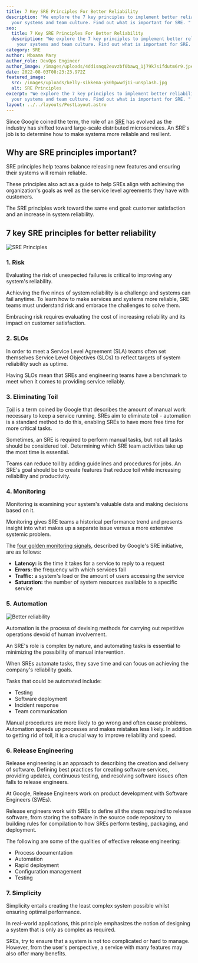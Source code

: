 ```yaml
---
title: 7 Key SRE Principles For Better Reliability
description: "We explore the 7 key principles to implement better reliability in
  your systems and team culture. Find out what is important for SRE. "
seo:
  title: 7 Key SRE Principles For Better Reliability
  description: "We explore the 7 key principles to implement better reliability in
    your systems and team culture. Find out what is important for SRE. "
category: SRE
author: Mboama Mary
author_role: DevOps Engineer
author_image: /images/uploads/4ddisnqq2euvzbf0bawq_1j79k7sifdutm6r9.jpeg
date: 2022-08-03T08:23:23.972Z
featured_image:
  src: /images/uploads/kelly-sikkema-yk0hpwwdj1i-unsplash.jpg
  alt: SRE Principles
excerpt: "We explore the 7 key principles to implement better reliability in
  your systems and team culture. Find out what is important for SRE. "
layout: ../../layouts/PostLayout.astro
---
```

Since Google coined the term, the role of an [SRE](https://reliably.com/blog/what-is-a-site-reliability-engineer-and-why-you-need-one/) has evolved as the industry has shifted toward large-scale distributed microservices. An SRE's job is to determine how to make systems more reliable and resilient.

## Why are SRE principles important?

SRE principles help teams balance releasing new features and ensuring their systems will remain reliable.

These principles also act as a guide to help SREs align with achieving the organization's goals as well as the service level agreements they have with customers.

The SRE principles work toward the same end goal: customer satisfaction and an increase in system reliability.

## 7 key SRE principles for better reliability


![SRE Principles](/images/uploads/firos-nv-1wbmbnvv4te-unsplash.jpg "SRE Principles")

### 1. Risk

Evaluating the risk of unexpected failures is critical to improving any system's reliability.

Achieving the five nines of system reliability is a challenge and systems can fail anytime. To learn how to make services and systems more reliable, SRE teams must understand risk and embrace the challenges to solve them.

Embracing risk requires evaluating the cost of increasing reliability and its impact on customer satisfaction.

### 2. SLOs

In order to meet a Service Level Agreement (SLA) teams often set themselves Service Level Objectives (SLOs) to reflect targets of system reliability such as uptime.

Having SLOs mean that SREs and engineering teams have a benchmark to meet when it comes to providing service reliably.

### 3. Eliminating Toil

[Toil](https://reliably.com/blog/eliminating-toil-in-sre/) is a term coined by Google that describes the amount of manual work necessary to keep a service running. SREs aim to eliminate toil - automation is a standard method to do this, enabling SREs to have more free time for more critical tasks.

Sometimes, an SRE is required to perform manual tasks, but not all tasks should be considered toil. Determining which SRE team activities take up the most time is essential.

Teams can reduce toil by adding guidelines and procedures for jobs. An SRE's goal should be to create features that reduce toil while increasing reliability and productivity.

### 4. Monitoring

Monitoring is examining your system's valuable data and making decisions based on it.

Monitoring gives SRE teams a historical performance trend and presents insight into what makes up a separate issue versus a more extensive systemic problem.

The [four golden monitoring signals](https://reliably.com/blog/four-golden-signals-of-monitoring-for-sre/), described by Google's SRE initiative, are as follows:

- **Latency:** is the time it takes for a service to reply to a request
- **Errors:** the frequency with which services fail
- **Traffic:** a system's load or the amount of users accessing the service
- **Saturation:** the number of system resources available to a specific service

### 5. Automation

![Better reliability](/images/uploads/arnold-francisca-nphl2x4fk2s-unsplash.jpg "Better reliability")

Automation is the process of devising methods for carrying out repetitive operations devoid of human involvement.

An SRE's role is complex by nature, and automating tasks is essential to minimizing the possibility of manual intervention.

When SREs automate tasks, they save time and can focus on achieving the company's reliability goals.

Tasks that could be automated include:

- Testing
- Software deployment
- Incident response
- Team communication

Manual procedures are more likely to go wrong and often cause problems. Automation speeds up processes and makes mistakes less likely. In addition to getting rid of toil, it is a crucial way to improve reliability and speed.

### 6. Release Engineering

Release engineering is an approach to describing the creation and delivery of software. Defining best practices for creating software services, providing updates, continuous testing, and resolving software issues often falls to release engineers.

At Google, Release Engineers work on product development with Software Engineers (SWEs).

Release engineers work with SREs to define all the steps required to release software, from storing the software in the source code repository to building rules for compilation to how SREs perform testing, packaging, and deployment.

The following are some of the qualities of effective release engineering:

- Process documentation
- Automation
- Rapid deployment
- Configuration management
- Testing

### 7. Simplicity

Simplicity entails creating the least complex system possible whilst ensuring optimal performance.

In real-world applications, this principle emphasizes the notion of designing a system that is only as complex as required.

SREs, try to ensure that a system is not too complicated or hard to manage. However, from the user's perspective, a service with many features may also offer many benefits.




